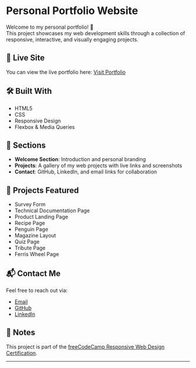 # Personal Portfolio Website

Welcome to my personal portfolio! 🎉  
This project showcases my web development skills through a collection of responsive, interactive, and visually engaging projects.

## 🔗 Live Site
You can view the live portfolio here: [Visit Portfolio](https://adeife25.github.io/Portfolio-Project/)

## 🛠️ Built With
- HTML5
- CSS
- Responsive Design
- Flexbox & Media Queries

## 📁 Sections
- **Welcome Section**: Introduction and personal branding
- **Projects**: A gallery of my web projects with live links and screenshots
- **Contact**: GitHub, LinkedIn, and email links for collaboration

## 🚀 Projects Featured
- Survey Form
- Technical Documentation Page
- Product Landing Page
- Recipe Page
- Penguin Page
- Magazine Layout
- Quiz Page
- Tribute Page
- Ferris Wheel Page

## 📬 Contact Me
Feel free to reach out via:
- [Email](ajalaadeife01@gmail.com)
- [GitHub](https://github.com/Adeife25)
- [LinkedIn](https://www.linkedin.com/in/adeife-ajala-8a9161372)

## 📌 Notes
This project is part of the [freeCodeCamp Responsive Web Design Certification](https://www.freecodecamp.org/learn/responsive-web-design/).

---
